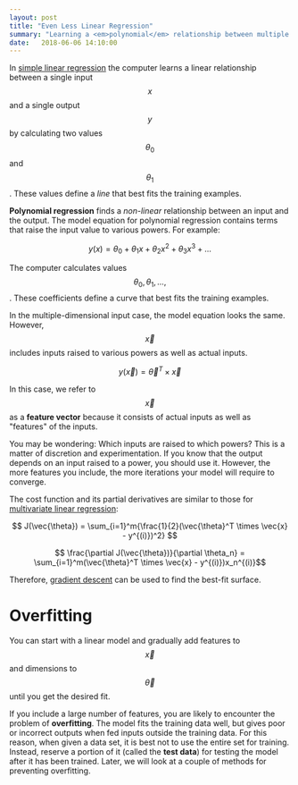 ```yaml
---
layout: post
title: "Even Less Linear Regression"
summary: "Learning a <em>polynomial</em> relationship between multiple inputs and an output."
date:   2018-06-06 14:10:00
---
```


In [simple linear regression](/2018/06/01/linear-regression) the computer
learns a linear relationship between a single input $$ x $$ and a single output
$$ y $$ by calculating two values $$\theta_0$$ and $$\theta_1$$. These values
define a _line_ that best fits the training examples.

<span id="polynomial-regression">**Polynomial regression**</span> finds a
_non-linear_ relationship between an input and the output. The model equation for polynomial regression contains terms that raise the
input value to various powers. For example:

$$ y(x) = \theta_0 + \theta_1x + \theta_2x^2 + \theta_3x^3 + \dots $$

The computer calculates values $$\theta_0, \theta_1, ...,$$. These coefficients
define a curve that best fits the training examples.

In the multiple-dimensional input case, the model equation looks the same.
However, $$ \vec{x} $$ includes inputs raised to various powers as well as
actual inputs.

$$ y(\vec{x}) = \vec{\theta}^T \times \vec{x} $$

In this case, we refer to $$ \vec{x} $$ as a **feature vector** because it
consists of actual inputs as well as "features" of the inputs.

You may be wondering: Which inputs are raised to which powers? This is a
matter of discretion and experimentation. If you know that the output depends
on an input raised to a power, you should use it. However, the more features
you include, the more iterations your model will require to converge.

The cost function and its partial derivatives are similar to those for
[multivariate linear regression](/2018/06/04/not-completely-linear-regression):

$$ J(\vec{\theta}) = \sum_{i=1}^m{\frac{1}{2}(\vec{\theta}^T \times \vec{x} - y^{(i)})^2} $$

$$ \frac{\partial J(\vec{\theta})}{\partial \theta_n} = \sum_{i=1}^m(\vec{\theta}^T \times \vec{x} - y^{(i)})x_n^{(i)}$$

Therefore, [gradient descent](/2018/06/03/gradient-descent) can be used to find
the best-fit surface.

# Overfitting

You can start with a linear model and gradually add features to $$ \vec{x} $$
and dimensions to $$ \vec{\theta} $$ until you get the desired fit.

If you include a large number of features, you are likely to encounter the
problem of **overfitting**. The model fits the training data well, but gives
poor or incorrect outputs when fed inputs outside the training data. For this
reason, when given a data set, it is best not to use the entire set for
training. Instead, reserve a portion of it (called the **test data**) for
testing the model after it has been trained. Later, we will look at a couple of
methods for preventing overfitting.
